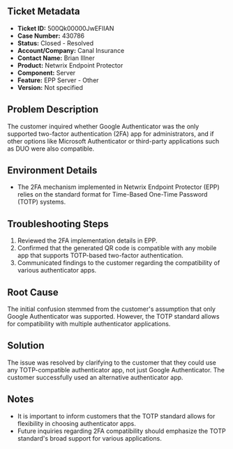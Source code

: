 ## Ticket Metadata
- **Ticket ID:** 500Qk00000JwEFlIAN
- **Case Number:** 430786
- **Status:** Closed - Resolved
- **Account/Company:** Canal Insurance
- **Contact Name:** Brian Illner
- **Product:** Netwrix Endpoint Protector
- **Component:** Server
- **Feature:** EPP Server - Other
- **Version:** Not specified

## Problem Description
The customer inquired whether Google Authenticator was the only supported two-factor authentication (2FA) app for administrators, and if other options like Microsoft Authenticator or third-party applications such as DUO were also compatible.

## Environment Details
- The 2FA mechanism implemented in Netwrix Endpoint Protector (EPP) relies on the standard format for Time-Based One-Time Password (TOTP) systems.

## Troubleshooting Steps
1. Reviewed the 2FA implementation details in EPP.
2. Confirmed that the generated QR code is compatible with any mobile app that supports TOTP-based two-factor authentication.
3. Communicated findings to the customer regarding the compatibility of various authenticator apps.

## Root Cause
The initial confusion stemmed from the customer's assumption that only Google Authenticator was supported. However, the TOTP standard allows for compatibility with multiple authenticator applications.

## Solution
The issue was resolved by clarifying to the customer that they could use any TOTP-compatible authenticator app, not just Google Authenticator. The customer successfully used an alternative authenticator app.

## Notes
- It is important to inform customers that the TOTP standard allows for flexibility in choosing authenticator apps.
- Future inquiries regarding 2FA compatibility should emphasize the TOTP standard's broad support for various applications.